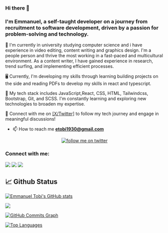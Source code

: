 
### Hi there 👋

### I'm Emmanuel, a self-taught developer on a journey from recruitment to software development, driven by a passion for problem-solving and technology.

🧠 I'm currently in university studying computer science and i have experience in video editing, content writing and graphics design. I'm a people person and thrive the most working in a fast-paced and multicultural environment. As a content writer, I have gained experience in research, trend surfing, and implementing efficient processes.

🖥️ Currently, I'm developing my skills through learning building projects on the side and reading PDFs to develop my skills in react and typescript.

🌱 My tech stack includes JavaScript,React, CSS, HTML, Tailwindcss, Bootstrap, Git, and SCSS. I'm constantly learning and exploring new technologies to broaden my expertise.

🔭 Connect with me on [[X/Twitter]](https://twitter.com/manuelbamise) to follow my tech journey and engage in meaningful discussions!

- 📫 How to reach me **etobi1930@gmail.com**




<p align="center"> <a href="https://twitter.com/manuelbamise" target="blank"><img src="https://img.shields.io/twitter/follow/manuelbamise?logo=twitter&style=for-the-badge" alt="follow me on twitter" /></a> </p>


<h3 align="left">Connect with me:</h3>

[<img src="https://img.shields.io/badge/LinkedIn-%230077B5.svg?&style=for-the-badge&logo=linkedin&logoColor=white" />](https://www.linkedin.com/in/emmanuel-tobi-511b6521b/)
[<img src = "https://img.shields.io/badge/Twitter-%2320A1F1.svg?&style=for-the-badge&logo=twitter&logoColor=white">](https://twitter.com/manuelbamise)
[<img src = "https://img.shields.io/badge/Instagram-%181717.svg?&style=for-the-badge&logo=instagram&logoColor=white&color=E4405F">](https://instagram.com/manuelbamise)





## 📈 Github Status
<!--![GitHub Stats](https://github-readme-stats.vercel.app/api?username=JobaAdewumi&theme=radical)-->
<a href="http://www.github.com/manuelbamise"><img src="https://github-readme-stats.vercel.app/api?username=manuelbamise&show_icons=true&hide=contribs&count_private=true&title_color=0891b2&text_color=ffffff&icon_color=0891b2&bg_color=1c1917&hide_border=true&show_icons=true" alt="Emmanuel Tobi's GitHub stats" /></a>

<a href="http://www.github.com/manuelbamise"><img src="https://github-readme-streak-stats.herokuapp.com/?user=manuelbamise&stroke=ec4899&background=1c1917&ring=0891b2&fire=0891b2&currStreakNum=ec4899&currStreakLabel=0891b2&sideNums=ec4899&sideLabels=ec4899&dates=ec4899&hide_border=true" /></a>

<a href="http://www.github.com/manuelbamise"><img src="https://github-readme-activity-graph.cyclic.app/graph?username=manuelbamise&bg_color=1c1917&color=ec4899&line=0891b2&point=ec4899&area_color=000000&area=true&hide_border=true&custom_title=GitHub%20Commits%20Graph" alt="GitHub Commits Graph" /></a>

<a href="https://github.com/manuelbamise" align="left"><img src="https://github-readme-stats.vercel.app/api/top-langs/?username=manuelbamise&langs_count=10&title_color=0891b2&text_color=ec4899&icon_color=0891b2&bg_color=1c1917&hide_border=true&locale=en&custom_title=Top%20%Languages" alt="Top Languages" /></a>

